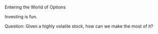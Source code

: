 Entering the World of Options

Investing is fun.

Question: Given a highly volatile stock, how can we make the most of it?